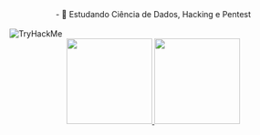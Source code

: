 <div align="center">
  - 🌱 Estudando Ciência de Dados, Hacking e Pentest <br><br> 
</div>
<div>
  <img src="https://tryhackme-badges.s3.amazonaws.com/iHumberto.png" alt="TryHackMe">
</div>
<div align="center">
  <a href="https://github.com/iHumberto">
  <img height="150em" src="https://github-readme-stats.vercel.app/api?username=iHumberto&show_icons=true&theme=graywhite&include_all_commits=true&count_private=true"/>
  <img height="150em" src="https://github-readme-stats.vercel.app/api/top-langs/?username=iHumberto&layout=compact&langs_count=7&theme=graywhite"/>
</div>
